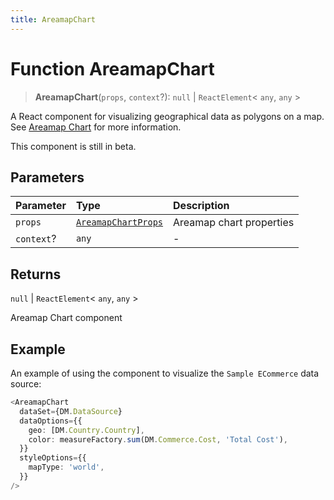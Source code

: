 ```yaml
---
title: AreamapChart
---
```


# Function AreamapChart

> **AreamapChart**(`props`, `context`?): `null` \| `ReactElement`\< `any`, `any` \>

A React component for visualizing geographical data as polygons on a map.
See [Areamap Chart](https://docs.sisense.com/main/SisenseLinux/area-map.htm) for more information.

This component is still in beta.

## Parameters

| Parameter | Type | Description |
| :------ | :------ | :------ |
| `props` | [`AreamapChartProps`](../interfaces/interface.AreamapChartProps.md) | Areamap chart properties |
| `context`? | `any` | - |

## Returns

`null` \| `ReactElement`\< `any`, `any` \>

Areamap Chart component

## Example

An example of using the component to visualize the `Sample ECommerce` data source:
```ts
<AreamapChart
  dataSet={DM.DataSource}
  dataOptions={{
    geo: [DM.Country.Country],
    color: measureFactory.sum(DM.Commerce.Cost, 'Total Cost'),
  }}
  styleOptions={{
    mapType: 'world',
  }}
/>
```
